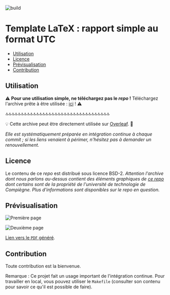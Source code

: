 ![build](/../badges/master/build.svg)


Template LaTeX : rapport simple au format UTC
=====

- [Utilisation](#utilisation)
- [Licence](#licence)
- [Prévisualisation](#pr%C3%A9visualisation)
- [Contribution](#contribution)


## Utilisation

:warning: **Pour une utilisation simple, ne téléchargez pas le _repo_ !** Téléchargez l'archive prête à être utilisée : [ici](https://latex-utc.gitlab.utc.fr/Templates/Rapport-TP-LaTeX-UTC/latex-rapport-UTC.zip) ! :warning:

🔝🔝🔝🔝🔝🔝🔝🔝🔝🔝🔝🔝🔝🔝🔝🔝🔝🔝🔝🔝🔝🔝🔝🔝🔝🔝🔝🔝🔝🔝🔝🔝🔝🔝

💡 Cette archive peut être directement utilisée sur [Overleaf](https://www.overleaf.com/). :seedling:

_Elle est systématiquement préparée en intégration continue à chaque commit ; si les liens venaient à périmer, n'hésitez pas à demander un renouvellement._


## Licence

Le contenu de ce _repo_ est distribué sous licence BSD-2. _Attention l'archive dont nous parlons au-dessus contient des éléments graphiques de [ce repo](https://gitlab.utc.fr/LaTeX-UTC/Graphismes-UTC) dont certains sont de la propriété de l'université de technologie de Compiègne. Plus d'informations sont disponibles sur le repo en question._



## Prévisualisation 

![Première page](https://latex-utc.gitlab.utc.fr/Templates/Rapport-TP-LaTeX-UTC/main-0.png)


![Deuxième page](https://latex-utc.gitlab.utc.fr/Templates/Rapport-TP-LaTeX-UTC/main-1.png)


[Lien vers le `PDF` généré](https://latex-utc.gitlab.utc.fr/Templates/Rapport-TP-LaTeX-UTC/main.pdf).


## Contribution

Toute contribution est la bienvenue.

Remarque : Ce projet fait un usage important de l'intégration continue. Pour travailler en local, vous pouvez utiliser le `Makefile` (consulter son contenu pour savoir ce qu'il est possible de faire).